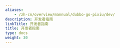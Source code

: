 ```yaml
---
aliases:
    - /zh-cn/overview/mannual/dubbo-go-pixiu/dev/
description: 开发者指南
linkTitle: 开发者指南
title: 开发者指南
type: docs
weight: 30
---
```

